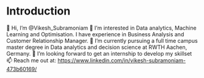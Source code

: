 # Introduction
👋 Hi, I’m @Vikesh_Subramoniam 👀 I’m interested in Data analytics, Machine Learning and Optimisation. 
I have experience in Business Analysis and Customer Relationship Manager. 
🌱 I’m currently pursuing a full time campus master degree in Data analytics and decision science at RWTH Aachen, Germany. 
💞️ I’m looking forward to get an internship to develop my skillset 📫 Reach me out at: https://www.linkedin.com/in/vikesh-subramoniam-473b60169/ 
